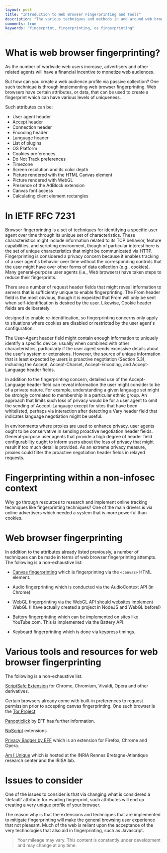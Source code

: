 ```yaml
---
layout: post
title: "Introduction to Web Browser Fingerprinting and Tools"
description: "The various techniques and methods in and around web browser fingerprinting"
comments: true
keywords: "fingerprint, fingerprinting, os fingerprinting"
---
```


# What is web browser fingerprinting?

As the number of worlwide web users increase, advertisers and other related agents will have a financial incentive to monetize web audiences.  

But how can you create a web audience profile via passive collection? One such technique is through implementing web browser fingerprinting. Web browsers have certain attributes, or data, that can be used to create a fingerprint which can have various levels of uniqueness.  

Such attributes can be:

- User agent header
- Accept header
- Connection header
- Encoding header
- Language header
- List of plugins
- OS Platform
- Cookies preferences 
- Do Not Track preferences 
- Timezone
- Screen resolution and its color depth
- Picture rendered with the HTML Canvas element
- Picture rendered with WebGL
- Presence of the AdBlock extension
- Canvas font access
- Calculating client element rectangles

# In IETF RFC 7231

Browser fingerprinting is a set of techniques for identifying a
specific user agent over time through its unique set of
characteristics.  These characteristics might include information
related to its TCP behavior, feature capabilities, and scripting
environment, though of particular interest here is the set of unique
characteristics that might be communicated via HTTP.  Fingerprinting
is considered a privacy concern because it enables tracking of a user
agent's behavior over time without the corresponding controls that
the user might have over other forms of data collection (e.g.,
cookies).  Many general-purpose user agents (i.e., Web browsers) have
taken steps to reduce their fingerprints.

There are a number of request header fields that might reveal
information to servers that is sufficiently unique to enable
fingerprinting.  The From header field is the most obvious, though it
is expected that From will only be sent when self-identification is
desired by the user.  Likewise, Cookie header fields are deliberately

designed to enable re-identification, so fingerprinting concerns only
apply to situations where cookies are disabled or restricted by the
user agent's configuration.

The User-Agent header field might contain enough information to
uniquely identify a specific device, usually when combined with other
characteristics, particularly if the user agent sends excessive
details about the user's system or extensions.  However, the source
of unique information that is least expected by users is proactive
negotiation (Section 5.3), including the Accept, Accept-Charset,
Accept-Encoding, and Accept-Language header fields.

In addition to the fingerprinting concern, detailed use of the
Accept-Language header field can reveal information the user might
consider to be of a private nature.  For example, understanding a
given language set might be strongly correlated to membership in a
particular ethnic group.  An approach that limits such loss of
privacy would be for a user agent to omit the sending of
Accept-Language except for sites that have been whitelisted, perhaps
via interaction after detecting a Vary header field that indicates
language negotiation might be useful.

In environments where proxies are used to enhance privacy, user
agents ought to be conservative in sending proactive negotiation
header fields.  General-purpose user agents that provide a high
degree of header field configurability ought to inform users about
the loss of privacy that might result if too much detail is provided.
As an extreme privacy measure, proxies could filter the proactive
negotiation header fields in relayed requests.

# Fingerprinting within a non-infosec context

Why go through resources to research and implement online tracking techniques like fingerprinting techniques?  One of the main drivers is via online advertisers which needed a system that is more powerful than cookies.

# Web browser fingerprinting 

In addition to the attributes already listed previously, a number of techniques can be made in terms of web browser fingerprinting attempts.  The following is a non-exhaustive list:

- [Canvas fingerprinting](https://browserleaks.com/canvas) which is fingerprinting via the ``<canvas>``  HTML element.  

- Audio fingerprinting which is conducted via the AudioContext API (in Chrome)

- WebGL fingerprinting via the WebGL API should websites implement WebGL (I have actually created a project in NodeJS and WebGL before!)

- Battery fingerprinting which can be implemented on sites like YouTube.com.  This is implemented via the Battery API.

- Keyboard fingerprinting which is done via keypress timings.


# Various tools and resources for web browser fingerprinting

The following is a non-exhaustive list.

[ScriptSafe Extension](https://www.andryou.com/scriptsafe/) for Chrome, Chromium, Vivaldi, Opera and other derivatives.

Certain browsers already come with built-in preferences to request permission prior to accepting canvas fingerprinting.  One such browser is the [Tor Project](https://www.torproject.org)

[Panopticlick](https://panopticlick.eff.org) by EFF has further information.

[NoScript](https://noscript.net/) extensions

[Privacy Badger by EFF](https://www.eff.org/privacybadger) which is an extension for Firefox, Chrome and Opera.

[Am I Unique](https://amiunique.org/) which is hosted at the INRIA Rennes Bretagne-Atlantique research center and the IRISA lab.

# Issues to consider

One of the issues to consider is that via changing what is considered a 'default' attribute for evading fingerprint, such attributes will end up creating a very unique profile of your browser.

The reason why is that the extensions and techniques that are implemented to mitigate fingerprinting will make the general browsing user experience that not pleasant.  Much of the web is reliant upon the acceptance of the very technologies that also aid in fingerprinting, such as Javascript.

> Your mileage may vary.  This content is constantly under development and may change at any time.
